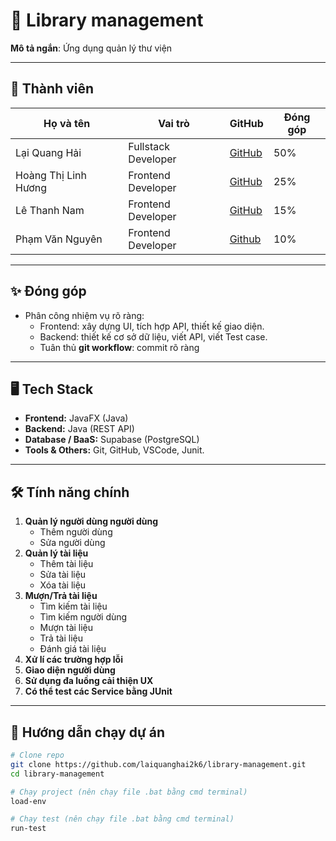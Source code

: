 # 📌 Library management

**Mô tả ngắn**: Ứng dụng quản lý thư viện

---

## 👥 Thành viên

| Họ và tên | Vai trò | GitHub | Đóng góp |
|-----------|--------|--------|-----------|
| Lại Quang Hải | Fullstack Developer | [GitHub](https://github.com/laiquanghai2k6) | 50% |
| Hoàng Thị Linh Hương | Frontend Developer | [GitHub](https://github.com/thitbokho123) | 25% |
| Lê Thanh Nam | Frontend Developer | [GitHub](https://github.com/yonko2503) | 15% |
| Phạm Văn Nguyên | Frontend Developer | [Github](https://github.com/sinbadxnguyen) | 10% | 

---

## ✨ Đóng góp

- Phân công nhiệm vụ rõ ràng:
  - Frontend: xây dựng UI, tích hợp API, thiết kế giao diện.
  - Backend: thiết kế cơ sở dữ liệu, viết API, viết Test case.
  - Tuân thủ **git workflow**: commit rõ ràng

---

## 🖥️ Tech Stack

- **Frontend:** JavaFX (Java)
- **Backend:** Java (REST API)
- **Database / BaaS:** Supabase (PostgreSQL)
- **Tools & Others:** Git, GitHub, VSCode, Junit.

---

## 🛠️ Tính năng chính

1. **Quản lý người dùng người dùng**
   - Thêm người dùng
   - Sửa người dùng
2. **Quản lý tài liệu**
   - Thêm tài liệu
   - Sửa tài liệu
   - Xóa tài liệu 
3. **Mượn/Trả tài liệu**
   - Tìm kiếm tài liệu
   - Tìm kiếm người dùng
   - Mượn tài liệu
   - Trả tài liệu
   - Đánh giá tài liệu
4. **Xử lí các trường hợp lỗi**
5. **Giao diện người dùng**
6. **Sử dụng đa luồng cải thiện UX**
7. **Có thể test các Service bằng JUnit**
   
---

## 🚀 Hướng dẫn chạy dự án

```bash
# Clone repo
git clone https://github.com/laiquanghai2k6/library-management.git
cd library-management

# Chạy project (nên chạy file .bat bằng cmd terminal)
load-env

# Chạy test (nên chạy file .bat bằng cmd terminal)
run-test
